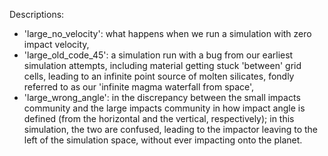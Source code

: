 Descriptions:
- 'large_no_velocity': what happens when we run a simulation with zero impact velocity,
- 'large_old_code_45': a simulation run with a bug from our earliest simulation attempts, including material getting stuck 'between' grid cells, leading to an infinite point source of molten silicates, fondly referred to as our 'infinite magma waterfall from space',
- 'large_wrong_angle': in the discrepancy between the small impacts community and the large impacts community in how impact angle is defined (from the horizontal and the vertical, respectively); in this simulation, the two are confused, leading to the impactor leaving to the left of the simulation space, without ever impacting onto the planet. 
